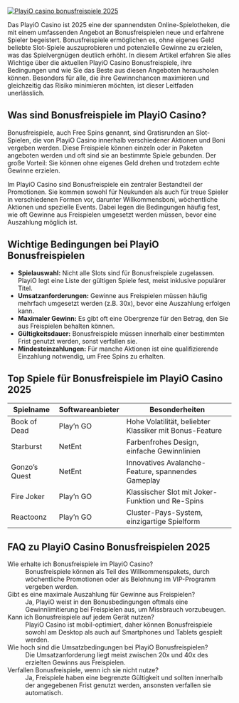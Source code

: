 [![PlayiO casino bonusfreispiele 2025](https://123-caf.pages.dev/gitsignup.png)](https://vrmoo.ru/Bt82HjjY)

<p>Das PlayiO Casino ist 2025 eine der spannendsten Online-Spielotheken, die mit einem umfassenden Angebot an Bonusfreispielen neue und erfahrene Spieler begeistert. Bonusfreispiele ermöglichen es, ohne eigenes Geld beliebte Slot-Spiele auszuprobieren und potenzielle Gewinne zu erzielen, was das Spielvergnügen deutlich erhöht. In diesem Artikel erfahren Sie alles Wichtige über die aktuellen PlayiO Casino Bonusfreispiele, ihre Bedingungen und wie Sie das Beste aus diesen Angeboten herausholen können. Besonders für alle, die ihre Gewinnchancen maximieren und gleichzeitig das Risiko minimieren möchten, ist dieser Leitfaden unerlässlich.</p>  <h2>Was sind Bonusfreispiele im PlayiO Casino?</h2> <p>Bonusfreispiele, auch Free Spins genannt, sind Gratisrunden an Slot-Spielen, die von PlayiO Casino innerhalb verschiedener Aktionen und Boni vergeben werden. Diese Freispiele können einzeln oder in Paketen angeboten werden und oft sind sie an bestimmte Spiele gebunden. Der große Vorteil: Sie können ohne eigenes Geld drehen und trotzdem echte Gewinne erzielen.</p> <p>Im PlayiO Casino sind Bonusfreispiele ein zentraler Bestandteil der Promotionen. Sie kommen sowohl für Neukunden als auch für treue Spieler in verschiedenen Formen vor, darunter Willkommensboni, wöchentliche Aktionen und spezielle Events. Dabei legen die Bedingungen häufig fest, wie oft Gewinne aus Freispielen umgesetzt werden müssen, bevor eine Auszahlung möglich ist.</p>  <h2>Wichtige Bedingungen bei PlayiO Bonusfreispielen</h2> <ul>   <li><strong>Spielauswahl:</strong> Nicht alle Slots sind für Bonusfreispiele zugelassen. PlayiO legt eine Liste der gültigen Spiele fest, meist inklusive populärer Titel.</li>   <li><strong>Umsatzanforderungen:</strong> Gewinne aus Freispielen müssen häufig mehrfach umgesetzt werden (z.B. 30x), bevor eine Auszahlung erfolgen kann.</li>   <li><strong>Maximaler Gewinn:</strong> Es gibt oft eine Obergrenze für den Betrag, den Sie aus Freispielen behalten können.</li>   <li><strong>Gültigkeitsdauer:</strong> Bonusfreispiele müssen innerhalb einer bestimmten Frist genutzt werden, sonst verfallen sie.</li>   <li><strong>Mindesteinzahlungen:</strong> Für manche Aktionen ist eine qualifizierende Einzahlung notwendig, um Free Spins zu erhalten.</li> </ul>  <h2>Top Spiele für Bonusfreispiele im PlayiO Casino 2025</h2> <table>   <thead>     <tr>       <th>Spielname</th>       <th>Softwareanbieter</th>       <th>Besonderheiten</th>     </tr>   </thead>   <tbody>     <tr>       <td>Book of Dead</td>       <td>Play’n GO</td>       <td>Hohe Volatilität, beliebter Klassiker mit Bonus-Feature</td>     </tr>     <tr>       <td>Starburst</td>       <td>NetEnt</td>       <td>Farbenfrohes Design, einfache Gewinnlinien</td>     </tr>     <tr>       <td>Gonzo’s Quest</td>       <td>NetEnt</td>       <td>Innovatives Avalanche-Feature, spannendes Gameplay</td>     </tr>     <tr>       <td>Fire Joker</td>       <td>Play’n GO</td>       <td>Klassischer Slot mit Joker-Funktion und Re-Spins</td>     </tr>     <tr>       <td>Reactoonz</td>       <td>Play’n GO</td>       <td>Cluster-Pays-System, einzigartige Spielform</td>     </tr>   </tbody> </table>  <h2>FAQ zu PlayiO Casino Bonusfreispielen 2025</h2> <dl>   <dt>Wie erhalte ich Bonusfreispiele im PlayiO Casino?</dt>   <dd>Bonusfreispiele können als Teil des Willkommenspakets, durch wöchentliche Promotionen oder als Belohnung im VIP-Programm vergeben werden.</dd>    <dt>Gibt es eine maximale Auszahlung für Gewinne aus Freispielen?</dt>   <dd>Ja, PlayiO weist in den Bonusbedingungen oftmals eine Gewinnlimitierung bei Freispielen aus, um Missbrauch vorzubeugen.</dd>    <dt>Kann ich Bonusfreispiele auf jedem Gerät nutzen?</dt>   <dd>PlayiO Casino ist mobil-optimiert, daher können Bonusfreispiele sowohl am Desktop als auch auf Smartphones und Tablets gespielt werden.</dd>    <dt>Wie hoch sind die Umsatzbedingungen bei PlayiO Bonusfreispielen?</dt>   <dd>Die Umsatzanforderung liegt meist zwischen 20x und 40x des erzielten Gewinns aus Freispielen.</dd>    <dt>Verfallen Bonusfreispiele, wenn ich sie nicht nutze?</dt>   <dd>Ja, Freispiele haben eine begrenzte Gültigkeit und sollten innerhalb der angegebenen Frist genutzt werden, ansonsten verfallen sie automatisch.</dd> </dl>